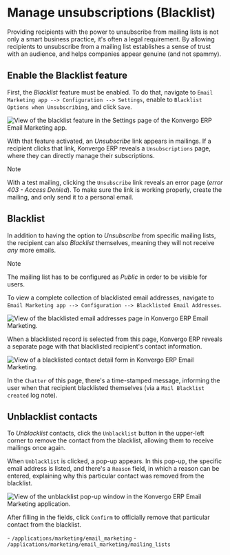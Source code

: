 # Manage unsubscriptions (Blacklist)

Providing recipients with the power to unsubscribe from mailing lists is
not only a smart business practice, it's often a legal requirement. By
allowing recipients to unsubscribe from a mailing list establishes a
sense of trust with an audience, and helps companies appear genuine (and
not spammy).

## Enable the Blacklist feature

First, the *Blacklist* feature must be enabled. To do that, navigate to
`Email
Marketing app --> Configuration --> Settings`, enable to
`Blacklist Options when
Unsubscribing`, and click `Save`.

<img src="unsubscriptions/blacklist-feature.png" class="align-center"
alt="View of the blacklist feature in the Settings page of the Konvergo ERP Email Marketing app." />

With that feature activated, an *Unsubscribe* link appears in mailings.
If a recipient clicks that link, Konvergo ERP reveals a `Unsubscriptions` page,
where they can directly manage their subscriptions.

> [!NOTE]
> With a test mailing, clicking the `Unsubscribe` link reveals an error
> page (*error 403 - Access Denied*). To make sure the link is working
> properly, create the mailing, and only send it to a personal email.

## Blacklist

In addition to having the option to *Unsubscribe* from specific mailing
lists, the recipient can also *Blacklist* themselves, meaning they will
not receive *any* more emails.

> [!NOTE]
> The mailing list has to be configured as *Public* in order to be
> visible for users.

To view a complete collection of blacklisted email addresses, navigate
to `Email
Marketing app --> Configuration --> Blacklisted Email Addresses`.

<img src="unsubscriptions/blacklisted-email-addresses.png"
class="align-center"
alt="View of the blacklisted email addresses page in Konvergo ERP Email Marketing." />

When a blacklisted record is selected from this page, Konvergo ERP reveals a
separate page with that blacklisted recipient's contact information.

<img src="unsubscriptions/blacklisted-contact-form.png"
class="align-center"
alt="View of a blacklisted contact detail form in Konvergo ERP Email Marketing." />

In the `Chatter` of this page, there's a time-stamped message, informing
the user when that recipient blacklisted themselves (via a
`Mail Blacklist created` log note).

## Unblacklist contacts

To *Unblacklist* contacts, click the `Unblacklist` button in the
upper-left corner to remove the contact from the blacklist, allowing
them to receive mailings once again.

When `Unblacklist` is clicked, a pop-up appears. In this pop-up, the
specific email address is listed, and there's a `Reason` field, in which
a reason can be entered, explaining why this particular contact was
removed from the blacklist.

<img src="unsubscriptions/unblacklist-popup.png" class="align-center"
alt="View of the unblacklist pop-up window in the Konvergo ERP Email Marketing application." />

After filling in the fields, click `Confirm` to officially remove that
particular contact from the blacklist.

<div class="seealso">

\- `/applications/marketing/email_marketing` -
`/applications/marketing/email_marketing/mailing_lists`

</div>
